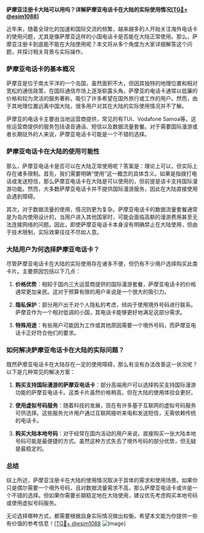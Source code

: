 **萨摩亚注册卡大陆可以用吗？详解萨摩亚电话卡在大陆的实际使用情况[[TG💪+ @esim1088](https://t.me/s/esim1088)]**

近年来，随着全球化的加速和国际交流的频繁，越来越多的人开始关注海外电话卡的使用问题，尤其是像萨摩亚这样的小国电话卡是否能在大陆正常使用。那么，萨摩亚注册卡到底能不能在大陆使用呢？本文将从多个角度为大家详细解答这个问题，并探讨相关背景与实际操作。

### 萨摩亚电话卡的基本概况

萨摩亚是位于南太平洋的一个岛国，虽然面积不大，但因其独特的地理位置和相对宽松的通信政策，在国际通信市场上逐渐崭露头角。萨摩亚的电话卡通常以低廉的价格和较为灵活的服务著称，吸引了许多希望在国外旅行或工作的用户。然而，由于其地理位置远离中国大陆，很多用户对其在大陆的实际使用情况并不了解。

萨摩亚的电话卡主要由当地运营商提供，常见的有TUI、Vodafone Samoa等。这些运营商提供的服务包括语音通话、短信以及数据流量套餐。对于需要国际漫游或者长期驻外的人来说，萨摩亚电话卡可能是一个不错的选择。

### 萨摩亚电话卡在大陆的使用可能性

那么，萨摩亚电话卡是否可以在大陆正常使用呢？答案是：理论上可以，但实际上存在诸多限制。首先，我们需要明确“使用”这一概念的具体含义。如果是指拨打电话或发送短信，那么萨摩亚电话卡在大陆是可以使用的，但前提是该卡支持国际漫游功能。然而，大多数萨摩亚电话卡并不提供国际漫游服务，因此在大陆直接使用会遇到障碍。

其次，对于数据流量的使用，情况则更为复杂。萨摩亚电话卡的数据流量套餐通常是为岛内使用设计的，当用户进入其他国家时，可能会面临高额的漫游费用甚至无法连接网络的问题。因此，即使萨摩亚电话卡本身没有明确禁止在大陆使用，但由于技术限制，实际效果往往不尽如人意。

### 大陆用户为何选择萨摩亚电话卡？

尽管萨摩亚电话卡在大陆的实际使用存在诸多不便，但仍有不少用户选择购买此类卡片。主要原因包括以下几点：

1. **价格优势**：相较于国内三大运营商提供的国际漫游套餐，萨摩亚电话卡的价格通常更加亲民。这对于预算有限的用户来说是一个很大的吸引力。
   
2. **隐私保护**：部分用户出于对个人隐私的考虑，倾向于使用境外号码进行联系。萨摩亚作为一个相对低调的小国，其电话卡能够更好地满足这部分需求。

3. **特殊用途**：有些用户可能因为工作或其他原因需要一个境外号码，而萨摩亚电话卡正好符合他们的要求。

### 如何解决萨摩亚电话卡在大陆的实际问题？

既然萨摩亚电话卡在大陆存在一定的使用障碍，那么有没有办法改善这一状况呢？以下是几种常见的解决方案：

1. **购买支持国际漫游的萨摩亚电话卡**：部分高端用户可以选择购买支持国际漫游功能的萨摩亚电话卡。这类卡片虽然价格稍高，但在大陆的使用体验会更好。

2. **使用虚拟号码服务**：随着科技的发展，现在有许多基于互联网的虚拟号码服务可供选择。这些服务允许用户通过互联网接听来电和发送短信，无需依赖传统的电话卡。

3. **购买大陆本地号码**：对于经常在国内活动的用户来说，直接购买一张大陆本地号码可能是最便捷的方式。虽然这种方式失去了境外号码的部分优势，但无疑是最稳定的。

### 总结

综上所述，萨摩亚注册卡在大陆的使用情况取决于具体的需求和使用场景。如果你只是偶尔需要一个境外号码，且对数据流量需求不高，那么萨摩亚电话卡或许是一个不错的选择。但如果你需要长期稳定地在大陆使用，建议优先考虑购买本地号码或使用虚拟号码服务。

无论选择哪种方式，都需要根据自身实际情况做出权衡。希望本文能为你提供一些有价值的参考信息！[[TG💪+ @esim1088](https://t.me/s/esim1088) ![Image](https://i.postimg.cc/4NQfJmqS/Snipaste-2025-05-13-00-14-12.png)]